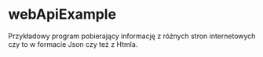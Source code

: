 # webApiExample
Przykładowy program pobierający informację z różnych stron internetowych czy to w formacie Json czy też z Htmla.
